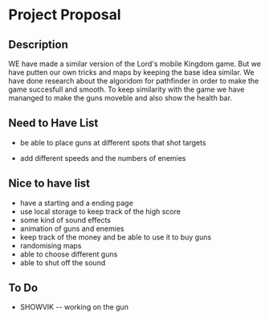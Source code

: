 # Project Proposal

## Description

WE have made a similar version of the Lord's mobile Kingdom game. But we have putten our own tricks and maps by keeping the base idea similar. We have done research about the algoridom for pathfinder in order to make the game succesfull and smooth. To keep similarity with the game we have mananged to make the guns moveble and also show the health bar.

## Need to Have List

<!-- - have a pathfinder for the enemies -->
<!-- - be able make multipal targets -->
<!-- - show a health bar for the enemies -->
- be able to place guns at different spots that shot targets
<!-- - keep track of the score -->
- add different speeds and the numbers of enemies
<!-- - give the enemies to ablity to move by themself -->

## Nice to have list
- have a starting and a ending page
- use local storage to keep track of the high score
- some kind of sound effects
- animation of guns and enemies
- keep track of the money and be able to use it to buy guns
- randomising maps
- able to choose different guns
- able to shut off the sound





## To Do
<!-- make a better health bar -->
<!-- make the enemies an array, so we can make multipul enemies, and display -->
<!-- make a timer for the enemies movement -->
<!-- - enemies.isEnemyAlive isn't working -->
<!-- - fix the score and level change function (score = numberOfenemy * 100) and (numberOfenemy = level * 2) -->
<!-- -- MAYBE -- (level = numberOfEnemy % 2) -->
<!-- - make the spawnTime and movementDelay decrease as the game progresses -->
<!-- - find a way to remove enemies from the array -->

- SHOWVIK -- working on the gun